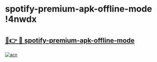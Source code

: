 # spotify-premium-apk-offline-mode !4nwdx

# <h2><a href="https://6yhdvo.esa.edu.pl?title=spotify-premium-apk-offline-mode&ref=4nwdx">🔗👉 🔴 spotify-premium-apk-offline-mode</a></h2>

[![acn](https://github.com/user-attachments/assets/0f9c940e-d8b0-45ae-aac7-cd30a18b3e1c)](https://6yhdvo.esa.edu.pl?title=spotify-premium-apk-offline-mode&ref=4nwdx)

